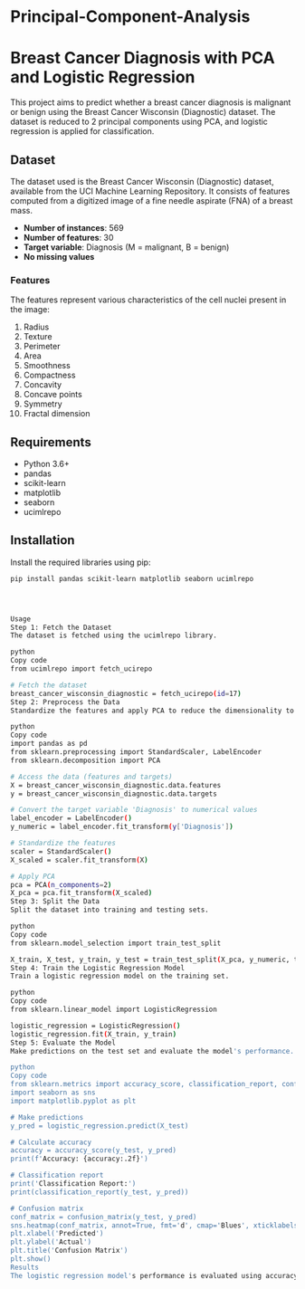 # Principal-Component-Analysis

# Breast Cancer Diagnosis with PCA and Logistic Regression

This project aims to predict whether a breast cancer diagnosis is malignant or benign using the Breast Cancer Wisconsin (Diagnostic) dataset. The dataset is reduced to 2 principal components using PCA, and logistic regression is applied for classification.

## Dataset

The dataset used is the Breast Cancer Wisconsin (Diagnostic) dataset, available from the UCI Machine Learning Repository. It consists of features computed from a digitized image of a fine needle aspirate (FNA) of a breast mass.

- **Number of instances**: 569
- **Number of features**: 30
- **Target variable**: Diagnosis (M = malignant, B = benign)
- **No missing values**

### Features

The features represent various characteristics of the cell nuclei present in the image:

1. Radius
2. Texture
3. Perimeter
4. Area
5. Smoothness
6. Compactness
7. Concavity
8. Concave points
9. Symmetry
10. Fractal dimension

## Requirements

- Python 3.6+
- pandas
- scikit-learn
- matplotlib
- seaborn
- ucimlrepo

## Installation

Install the required libraries using pip:

```sh
pip install pandas scikit-learn matplotlib seaborn ucimlrepo




Usage
Step 1: Fetch the Dataset
The dataset is fetched using the ucimlrepo library.

python
Copy code
from ucimlrepo import fetch_ucirepo

# Fetch the dataset
breast_cancer_wisconsin_diagnostic = fetch_ucirepo(id=17)
Step 2: Preprocess the Data
Standardize the features and apply PCA to reduce the dimensionality to 2 components.

python
Copy code
import pandas as pd
from sklearn.preprocessing import StandardScaler, LabelEncoder
from sklearn.decomposition import PCA

# Access the data (features and targets)
X = breast_cancer_wisconsin_diagnostic.data.features
y = breast_cancer_wisconsin_diagnostic.data.targets

# Convert the target variable 'Diagnosis' to numerical values
label_encoder = LabelEncoder()
y_numeric = label_encoder.fit_transform(y['Diagnosis'])

# Standardize the features
scaler = StandardScaler()
X_scaled = scaler.fit_transform(X)

# Apply PCA
pca = PCA(n_components=2)
X_pca = pca.fit_transform(X_scaled)
Step 3: Split the Data
Split the dataset into training and testing sets.

python
Copy code
from sklearn.model_selection import train_test_split

X_train, X_test, y_train, y_test = train_test_split(X_pca, y_numeric, test_size=0.3, random_state=42)
Step 4: Train the Logistic Regression Model
Train a logistic regression model on the training set.

python
Copy code
from sklearn.linear_model import LogisticRegression

logistic_regression = LogisticRegression()
logistic_regression.fit(X_train, y_train)
Step 5: Evaluate the Model
Make predictions on the test set and evaluate the model's performance.

python
Copy code
from sklearn.metrics import accuracy_score, classification_report, confusion_matrix
import seaborn as sns
import matplotlib.pyplot as plt

# Make predictions
y_pred = logistic_regression.predict(X_test)

# Calculate accuracy
accuracy = accuracy_score(y_test, y_pred)
print(f'Accuracy: {accuracy:.2f}')

# Classification report
print('Classification Report:')
print(classification_report(y_test, y_pred))

# Confusion matrix
conf_matrix = confusion_matrix(y_test, y_pred)
sns.heatmap(conf_matrix, annot=True, fmt='d', cmap='Blues', xticklabels=['Benign', 'Malignant'], yticklabels=['Benign', 'Malignant'])
plt.xlabel('Predicted')
plt.ylabel('Actual')
plt.title('Confusion Matrix')
plt.show()
Results
The logistic regression model's performance is evaluated using accuracy, classification report, and confusion matrix. The PCA reduces the dataset to 2 dimensions, making it easier to visualize and understand.
